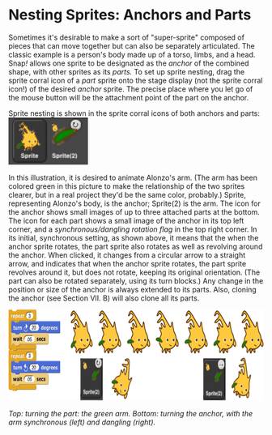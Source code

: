 # Nesting Sprites: Anchors and Parts

Sometimes it's desirable to make a sort of "super-sprite" composed of
pieces that can move together but can also be separately articulated.
The classic example is a person's body made up of a torso, limbs, and a
head. Snap<em>!</em> allows one sprite to be designated as the *anchor* of the
combined shape, with other sprites as its *parts.* To set up sprite
nesting, drag the sprite corral icon of a *part* sprite onto the stage
display (not the sprite corral icon!) of the desired *anchor* sprite.
The precise place where you let go of the mouse button will be the
attachment point of the part on the anchor.

Sprite nesting is shown in the sprite corral icons of both anchors and parts:
<img src="/content/assets/images/image47.png" style="width:157px; height:93px">

In this illustration, it is desired to animate Alonzo's arm. (The arm has been colored green in this picture to make the relationship of the two sprites clearer, but in a real project they'd be the same color, probably.) Sprite, representing Alonzo's body, is the anchor; Sprite(2) is the arm. The icon for the anchor shows small images of up to three attached parts at the bottom. The icon for each part shows a small image of the anchor in its top left corner, and a *synchronous/dangling rotation flag* in the top right corner. In its
initial, synchronous setting, as shown above, it means that the when the
anchor sprite rotates, the part sprite also rotates as well as revolving
around the anchor. When clicked, it changes from a circular arrow to a
straight arrow, and indicates that when the anchor sprite rotates, the
part sprite revolves around it, but does not rotate, keeping its
original orientation. (The part can also be rotated separately, using
its turn blocks.) Any change in the position or size of the anchor is
always extended to its parts. Also, cloning the anchor (see Section VII.
B) will also clone all its parts.

<img src="/content/assets/images/image50.png" style="width:680px; height:180px">
<!--
<img src="/content/assets/images/image48.png" style="width:130px; height:91px">
<img src="/content/assets/images/image49.png" style="width:130px; height:91px">
<img src="/content/assets/images/image51.png" style="width:140px; height:80px">
<img src="/content/assets/images/image56.png" style="width:139px; height:150px">
<img src="/content/assets/images/image57.png" style="width:600px; height:80px">
-->

<em>Top: turning the part: the green arm. Bottom: turning the anchor, with
the arm synchronous (left) and dangling (right).</em>

